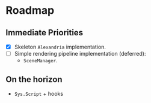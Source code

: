 # Roadmap

## Immediate Priorities
- [x] Skeleton `Alexandria` implementation.
- [ ] Simple rendering pipeline implementation (deferred):
	+ `SceneManager`.

## On the horizon
- `Sys.Script` + hooks